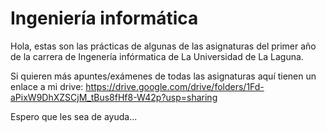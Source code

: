 # Ingeniería informática

Hola, estas son las prácticas de algunas de las asignaturas del primer año de la carrera de Ingenería infórmatica de La Universidad de La Laguna.

Si quieren más apuntes/exámenes de todas las asignaturas aquí tienen un enlace a mi drive: https://drive.google.com/drive/folders/1Fd-aPixW9DhXZSCjM_tBus8fHf8-W42p?usp=sharing

Espero que les sea de ayuda...
